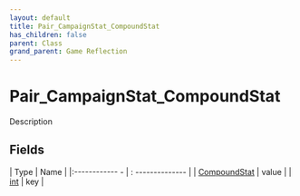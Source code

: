 ```yaml
---
layout: default
title: Pair_CampaignStat_CompoundStat
has_children: false
parent: Class
grand_parent: Game Reflection
---
```

# Pair_CampaignStat_CompoundStat
Description 

## Fields
| Type | Name |
|:------------ - | : -------------- |
| [CompoundStat](game-reflection/classes/compound_stat.md) | value |
| [int](game-reflection/enums/int.md) | key |
